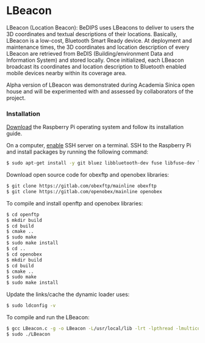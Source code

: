 # LBeacon

LBeacon (Location Beacon): BeDIPS uses LBeacons to deliver to users the 3D coordinates and textual descriptions of their locations. Basically, LBeacon is a low-cost, Bluetooth Smart Ready device. At deployment and maintenance times, the 3D coordinates and location description of every LBeacon are retrieved from BeDIS (Building/environment Data and Information System) and stored locally. Once initialized, each LBeacon broadcast its coordinates and location description to Bluetooth enabled mobile devices nearby within its coverage area.

Alpha version of LBeacon was demonstrated during Academia Sinica open house and will be experimented with and assessed by collaborators of the project.

### Installation

[Download](https://www.raspberrypi.org/downloads/raspbian/) the Raspberry Pi operating system and follow its installation guide.

On a computer, [enable](https://www.raspberrypi.org/documentation/configuration/wireless/wireless-cli.md) SSH server on a terminal. SSH to the Raspberry Pi and install packages by running the following command:
```sh
$ sudo apt-get install -y git bluez libbluetooth-dev fuse libfuse-dev libexpat1-dev swig python-dev ruby ruby-dev libusb-1.0-0-dev default-jdk xsltproc libxml2-utils cmake doxygen
```
Download open source code for obexftp and openobex libraries:
```sh
$ git clone https://gitlab.com/obexftp/mainline obexftp
$ git clone https://gitlab.com/openobex/mainline openobex
```
To compile and install openftp and openobex libraries:
```sh
$ cd openftp
$ mkdir build
$ cd build
$ cmake ..
$ sudo make
$ sudo make install
$ cd ..
$ cd openobex
$ mkdir build
$ cd build
$ cmake ..
$ sudo make
$ sudo make install
```
Update the links/cache the dynamic loader uses:
```sh
$ sudo ldconfig -v
```
To compile and run the LBeacon:
```sh
$ gcc LBeacon.c -g -o LBeacon -L/usr/local/lib -lrt -lpthread -lmulticobex -lbfb -lbluetooth -lobexftp -lopenobex
$ sudo ./LBeacon
```